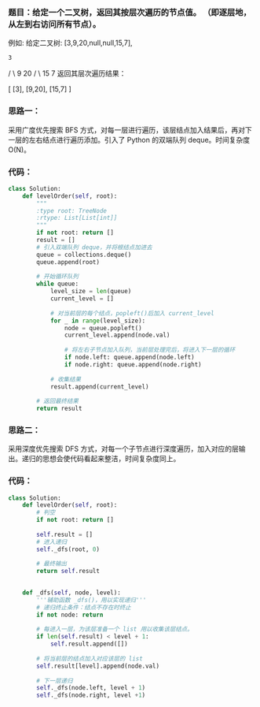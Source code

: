 ### 题目：给定一个二叉树，返回其按层次遍历的节点值。 （即逐层地，从左到右访问所有节点）。

例如:
给定二叉树: [3,9,20,null,null,15,7],

    3
   / \\
  9  20
    /  \\
   15   7
返回其层次遍历结果：

[
  [3],
  [9,20],
  [15,7]
]

### 思路一：
采用广度优先搜索 BFS 方式，对每一层进行遍历，该层结点加入结果后，再对下一层的左右结点进行遍历添加。引入了 Python 的双端队列 deque。时间复杂度 O(N)。

### 代码：
```py
class Solution:
    def levelOrder(self, root):
        """
        :type root: TreeNode
        :rtype: List[List[int]]
        """
        if not root: return []
        result = []
        # 引入双端队列 deque，并将根结点加进去
        queue = collections.deque()
        queue.append(root)
        
        # 开始循环队列
        while queue:
            level_size = len(queue)
            current_level = []
            
            # 对当前层的每个结点，popleft()后加入 current_level
            for _ in range(level_size):
                node = queue.popleft()
                current_level.append(node.val)
                
                # 将左右子节点加入队列，当前层处理完后，将进入下一层的循环
                if node.left: queue.append(node.left)
                if node.right: queue.append(node.right)              
            
            # 收集结果        
            result.append(current_level)
            
        # 返回最终结果
        return result
```
### 思路二：
采用深度优先搜索 DFS 方式，对每一个子节点进行深度遍历，加入对应的层输出。递归的思想会使代码看起来整洁，时间复杂度同上。

### 代码：
```py
class Solution:
    def levelOrder(self, root):
        # 判空
        if not root: return []
        
        self.result = []
        # 进入递归
        self._dfs(root, 0)
        
        # 最终输出
        return self.result
        

    def _dfs(self, node, level):
        '''辅助函数 _dfs()，用以实现递归'''
        # 递归终止条件：结点不存在时终止
        if not node: return
        
        # 每进入一层，为该层准备一个 list 用以收集该层结点。
        if len(self.result) < level + 1:
            self.result.append([])
            
        # 将当前层的结点加入对应该层的 list
        self.result[level].append(node.val)
        
        # 下一层递归
        self._dfs(node.left, level + 1)
        self._dfs(node.right, level +1)
```     
    
